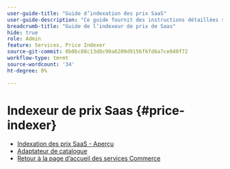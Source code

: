 ```yaml
---
user-guide-title: "Guide d’indexation des prix SaaS"
user-guide-description: "Ce guide fournit des instructions détaillées sur l’utilisation de l’indexeur de prix SaaS."
breadcrumb-title: "Guide de l’indexeur de prix de Saas"
hide: true
role: Admin
feature: Services, Price Indexer
source-git-commit: 0b0bc88c13d8c90a6209d9156f6fd6a7ce040f72
workflow-type: tm+mt
source-wordcount: '34'
ht-degree: 0%

---
```


# Indexeur de prix Saas {#price-indexer}

- [Indexation des prix SaaS - Aperçu](price-indexing.md)
- [Adaptateur de catalogue](catalog-adapter.md)
- [Retour à la page d’accueil des services Commerce](https://experienceleague.adobe.com/docs/commerce-merchant-services/user-guides/home.html)


